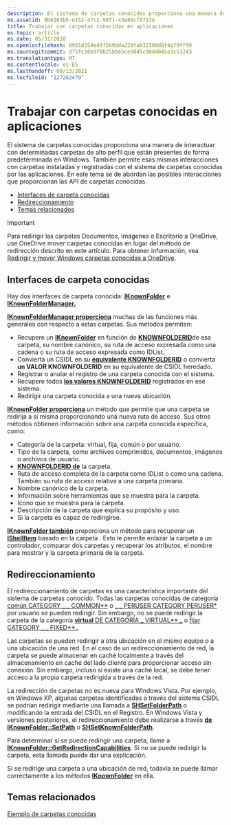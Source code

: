 ```yaml
---
description: El sistema de carpetas conocidas proporciona una manera de interactuar con determinadas carpetas de alto perfil que están presentes de forma predeterminada en Windows.
ms.assetid: 8b6163b5-e152-47c2-99f1-43e80cf0713e
title: Trabajar con carpetas conocidas en aplicaciones
ms.topic: article
ms.date: 05/31/2018
ms.openlocfilehash: 0981d354e49f569dda229fab32308d8f4a79ff99
ms.sourcegitcommit: d75fc10b9f0825bbe5ce5045c90d4045e3c53243
ms.translationtype: MT
ms.contentlocale: es-ES
ms.lasthandoff: 09/13/2021
ms.locfileid: "127262479"
---
```

# <a name="working-with-known-folders-in-applications"></a>Trabajar con carpetas conocidas en aplicaciones

El sistema de carpetas conocidas proporciona una manera de interactuar con determinadas carpetas de alto perfil que están presentes de forma predeterminada en Windows. También permite esas mismas interacciones con carpetas instaladas y registradas con el sistema de carpetas conocidas por las aplicaciones. En este tema se de abordan las posibles interacciones que proporcionan las API de carpetas conocidas.

-   [Interfaces de carpeta conocidas](#known-folder-interfaces)
-   [Redireccionamiento](#redirection)
-   [Temas relacionados](#related-topics)

> [!IMPORTANT]
> Para redirigir las carpetas Documentos, Imágenes o Escritorio a OneDrive, use OneDrive mover carpetas conocidas en lugar del método de redirección descrito en este artículo. Para obtener información, vea [Redirigir y mover Windows carpetas conocidas a OneDrive](/onedrive/redirect-known-folders).  

## <a name="known-folder-interfaces"></a>Interfaces de carpeta conocidas

Hay dos interfaces de carpeta conocida: [**IKnownFolder**](/windows/desktop/api/shobjidl_core/nn-shobjidl_core-iknownfolder) e [**IKnownFolderManager.**](/windows/desktop/api/shobjidl_core/nn-shobjidl_core-iknownfoldermanager)

[**IKnownFolderManager proporciona**](/windows/desktop/api/shobjidl_core/nn-shobjidl_core-iknownfoldermanager) muchas de las funciones más generales con respecto a estas carpetas. Sus métodos permiten:

-   Recupere un [**IKnownFolder**](/windows/desktop/api/shobjidl_core/nn-shobjidl_core-iknownfolder) en función de [**KNOWNFOLDERID**](knownfolderid.md)de esa carpeta, su nombre canónico, su ruta de acceso expresada como una cadena o su ruta de acceso expresada como IDList.
-   Convierta un CSIDL en su [**equivalente KNOWNFOLDERID**](knownfolderid.md) o convierta **un VALOR KNOWNFOLDERID** en su equivalente de CSIDL heredado.
-   Registrar o anular el registro de una carpeta conocida con el sistema.
-   Recupere todos [**los valores KNOWNFOLDERID**](knownfolderid.md) registrados en ese sistema.
-   Redirigir una carpeta conocida a una nueva ubicación.

[**IKnownFolder proporciona**](/windows/desktop/api/shobjidl_core/nn-shobjidl_core-iknownfolder) un método que permite que una carpeta se redirija a sí misma proporcionando una nueva ruta de acceso. Sus otros métodos obtienen información sobre una carpeta conocida específica, como:

-   Categoría de la carpeta: virtual, fija, común o por usuario.
-   Tipo de la carpeta, como archivos comprimidos, documentos, imágenes o archivos de usuario.
-   [**KNOWNFOLDERID de**](knownfolderid.md) la carpeta.
-   Ruta de acceso completa de la carpeta como IDList o como una cadena. También su ruta de acceso relativa a una carpeta primaria.
-   Nombre canónico de la carpeta.
-   Información sobre herramientas que se muestra para la carpeta.
-   Icono que se muestra para la carpeta.
-   Descripción de la carpeta que explica su propósito y uso.
-   Si la carpeta es capaz de redirigirse.

[**IKnownFolder también**](/windows/desktop/api/shobjidl_core/nn-shobjidl_core-iknownfolder) proporciona un método para recuperar un [**IShellItem**](/windows/desktop/api/shobjidl_core/nn-shobjidl_core-ishellitem) basado en la carpeta . Esto le permite enlazar la carpeta a un controlador, comparar dos carpetas y recuperar los atributos, el nombre para mostrar y la carpeta primaria de la carpeta.

## <a name="redirection"></a>Redireccionamiento

El redireccionamiento de carpetas es una característica importante del sistema de carpetas conocido. Todas las carpetas conocidas de categoría [ común CATEGORY \_ \_ COMMON**](/windows/desktop/api/shobjidl_core/ne-shobjidl_core-kf_category) o [  \_ \_ PERUSER CATEGORY PERUSER*](/windows/desktop/api/shobjidl_core/ne-shobjidl_core-kf_category) por usuario se pueden redirigir. Sin embargo, no se puede redirigir la carpeta de la categoría [ **virtual** DE CATEGORÍA \_ VIRTUAL** \_](/windows/desktop/api/shobjidl_core/ne-shobjidl_core-kf_category) o [ fijar CATEGORY \_ \_ FIXED**..](/windows/desktop/api/shobjidl_core/ne-shobjidl_core-kf_category)

Las carpetas se pueden redirigir a otra ubicación en el mismo equipo o a una ubicación de una red. En el caso de un redireccionamiento de red, la carpeta se puede almacenar en caché localmente a través del almacenamiento en caché del lado cliente para proporcionar acceso sin conexión. Sin embargo, incluso si existe una caché local, se debe tener acceso a la propia carpeta redirigida a través de la red.

La redirección de carpetas no es nueva para Windows Vista. Por ejemplo, en Windows XP, algunas carpetas identificadas a través del sistema CSIDL se podrían redirigir mediante una llamada a [**SHSetFolderPath**](/windows/desktop/api/shlobj_core/nf-shlobj_core-shsetfolderpatha) o modificando la entrada del CSIDL en el Registro. En Windows Vista y versiones posteriores, el redireccionamiento debe realizarse a través [**de IKnownFolder::SetPath**](/windows/desktop/api/shobjidl_core/nf-shobjidl_core-iknownfolder-setpath) o [**SHSetKnownFolderPath**](/windows/desktop/api/shlobj_core/nf-shlobj_core-shsetknownfolderpath).

Para determinar si se puede redirigir una carpeta, llame a [**IKnownFolder::GetRedirectionCapabilities**](/windows/desktop/api/shobjidl_core/nf-shobjidl_core-iknownfolder-getredirectioncapabilities). Si no se puede redirigir la carpeta, esta llamada puede dar una explicación.

Si se redirige una carpeta a una ubicación de red, todavía se puede llamar correctamente a los métodos [**IKnownFolder**](/windows/desktop/api/shobjidl_core/nn-shobjidl_core-iknownfolder) en ella.

## <a name="related-topics"></a>Temas relacionados

<dl> <dt>

[Ejemplo de carpetas conocidas](/previous-versions/windows/desktop/legacy/dd940364(v=vs.85))
</dt> </dl>

 

 
